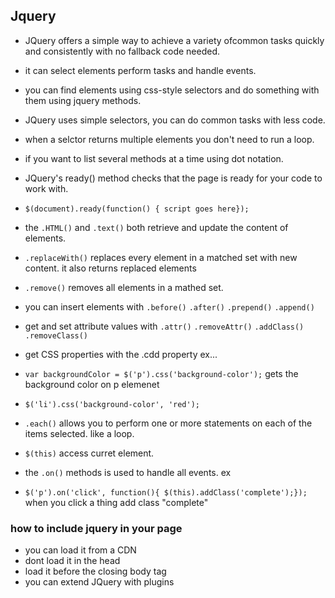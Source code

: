 ## Jquery

- JQuery offers a simple way to achieve a variety ofcommon tasks quickly and consistently with no fallback code needed.

- it can select elements perform tasks and handle events.
- you can find elements using css-style selectors and do something with them using jquery methods.
- JQuery uses simple selectors, you can do common tasks with less code.
- when a selctor returns multiple elements you don't need to run a loop.
- if you want to list several methods at a time using dot notation.

- JQuery's ready() method checks that the page is ready for your code to work with.
- `$(document).ready(function() { script goes here});`
- the `.HTML()` and `.text()` both retrieve and update the content of elements.
- `.replaceWith()` replaces every element in a matched set with new content. it also returns replaced elements
- `.remove()` removes all elements in a mathed set.
- you can insert elements with `.before()` `.after()` `.prepend()` `.append()`
- get and set attribute values with `.attr()` `.removeAttr()` `.addClass()` `.removeClass()`
- get CSS properties with the .cdd property ex... 
- `var backgroundColor = $('p').css('background-color');` gets the background color on p elemenet
- `$('li').css('background-color', 'red');`
- `.each()` allows you to perform one or more statements on each of the items selected. like a loop.
- `$(this)` access curret element. 
- the `.on()` methods is used to handle all events. ex
- `$('p').on('click', function(){ $(this).addClass('complete');});` when you click a thing add class "complete"

### how to include jquery in your page
- you can load it from a CDN
- dont load it in the head
- load it before the closing body tag
- you can extend JQuery with plugins





